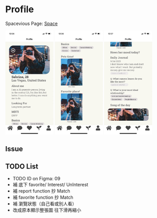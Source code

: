 # Profile

Spacevious Page: [Space](./Space.md)

<img src="./Profile/Profile1.jpg" alt="Profile Demo" width="30%">
<img src="./Profile/Profile2.jpg" alt="Profile Demo" width="30%">
<img src="./Profile/Profile3.jpg" alt="Profile Demo" width="30%">

## Issue

## TODO List
- TODO ID on Figma: 09
- 補 底下 favorite/ Interest/ UnInterest
- 補 report function 抄 Match
- 補 favorite function 抄 Match
- 補 瀏覽狀態（自己看或別人看）
- 改成原本顯示整張圖 往下滑再縮小
